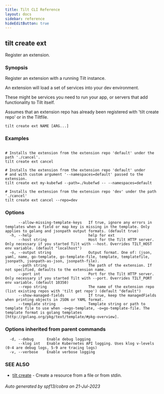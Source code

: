 ```yaml
---
title: Tilt CLI Reference
layout: docs
sidebar: reference
hideEditButton: true
---
```

## tilt create ext

Register an extension.

### Synopsis

Register an extension with a running Tilt instance.

An extension will load a set of services into your dev environment.

These might be services you need to run your app, or servers
that add functionality to Tilt itself.

Assumes that an extension repo has already been registered
with 'tilt create repo' or in the Tiltfile.


```
tilt create ext NAME [ARG...]
```

### Examples

```

# Installs the extension from the extension repo 'default' under the path './cancel'.
tilt create ext cancel

# Installs the extension from the extension repo 'default' under
# and with custom argument '--namespaces=default' passed to the extension.
tilt create ext my-kubefwd --path=./kubefwd -- --namespaces=default

# Installs the extension from the extension repo 'dev' under the path './cancel'
tilt create ext cancel --repo=dev

```

### Options

```
      --allow-missing-template-keys   If true, ignore any errors in templates when a field or map key is missing in the template. Only applies to golang and jsonpath output formats. (default true)
  -h, --help                          help for ext
      --host string                   Host for the Tilt HTTP server. Only necessary if you started Tilt with --host. Overrides TILT_HOST env variable. (default "localhost")
  -o, --output string                 Output format. One of: (json, yaml, name, go-template, go-template-file, template, templatefile, jsonpath, jsonpath-as-json, jsonpath-file).
      --path string                   The path of the extension. If not specified, defaults to the extension name.
      --port int                      Port for the Tilt HTTP server. Only necessary if you started Tilt with --port. Overrides TILT_PORT env variable. (default 10350)
      --repo string                   The name of the extension repo (list existing repos with 'tilt get repo') (default "default")
      --show-managed-fields           If true, keep the managedFields when printing objects in JSON or YAML format.
      --template string               Template string or path to template file to use when -o=go-template, -o=go-template-file. The template format is golang templates [http://golang.org/pkg/text/template/#pkg-overview].
```

### Options inherited from parent commands

```
  -d, --debug      Enable debug logging
      --klog int   Enable Kubernetes API logging. Uses klog v-levels (0-4 are debug logs, 5-9 are tracing logs)
  -v, --verbose    Enable verbose logging
```

### SEE ALSO

* [tilt create](tilt_create.html)	 - Create a resource from a file or from stdin.

###### Auto generated by spf13/cobra on 21-Jul-2023
